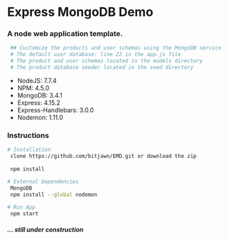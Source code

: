 # Express MongoDB Demo
<h3>A node web application template.</h3>

```bash
 ## Customize the products and user schemas using the MongoDB service
 # The default user database: line 22 in the app.js file
 # The product and user schemas located in the models directory
 # The product database seeder located in the seed directory
```

<ul>
    <li>NodeJS: 7.7.4</li>
    <li>NPM: 4.5.0</li>
    <li>MongoDB: 3.4.1</li>
    <li>Express: 4.15.2</li>
    <li>Express-Handlebars: 3.0.0</li>
    <li>Nodemon: 1.11.0</li>
</ul>
<h3>Instructions</h3>

```bash
# Installation
 clone https://github.com/bitjawn/EMD.git or download the zip
 
 npm install

# External Dependencies
 MongoDB
 npm install --global nodemon
 
# Run App
 npm start
```
<h5>... still under construction</h5>